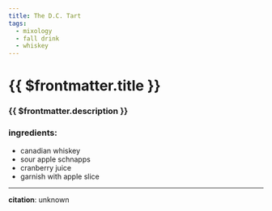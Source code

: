 ```yaml
---
title: The D.C. Tart
tags:
  - mixology
  - fall drink
  - whiskey
---
```


# {{ $frontmatter.title }}

### {{ $frontmatter.description }}

### ingredients:

- <MixologyConversion n="1 floz"/> canadian whiskey
- <MixologyConversion n="1 floz"/> sour apple schnapps
- <MixologyConversion n="1 floz"/> cranberry juice
- garnish with apple slice

---

**citation**:
unknown
